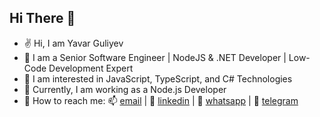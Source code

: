 ## Hi There :wave:

- :v: Hi, I am Yavar Guliyev
- :palm_tree: I am a Senior Software Engineer | NodeJS & .NET Developer | Low-Code Development Expert
- :eyes: I am interested in JavaScript, TypeScript, and C# Technologies
- :office: Currently, I am working as a Node.js Developer
- :iphone: How to reach me: :mailbox: [email](guliyev.yavar@gmail.com) | :link: [linkedin](https://www.linkedin.com/in/yavarguliyev10/) | :link: [whatsapp](https://wa.me/36702023270) | :link: [telegram]([@yavarguliyev](https://t.me/@yavarguliyev))
